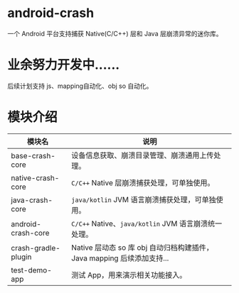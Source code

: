 # android-crash
一个 Android 平台支持捕获 Native(C/C++) 层和 Java 层崩溃异常的迷你库。

# 业余努力开发中......
后续计划支持 js、mapping自动化、obj so 自动化。

# 模块介绍

|模块名|说明|
|----|----|
|base-crash-core|设备信息获取、崩溃目录管理、崩溃通用上传处理。|
|native-crash-core|`C/C++` Native 层崩溃捕获处理，可单独使用。|
|java-crash-core|`java/kotlin` JVM 语言崩溃捕获处理，可单独使用。|
|android-crash-core|`C/C++` Native、`java/kotlin` JVM 语言崩溃统一处理。|
|crash-gradle-plugin| Native 层动态 so 库 obj 自动归档构建插件，Java mapping 后续添加支持...|
|test-demo-app| 测试 App，用来演示相关功能接入。|